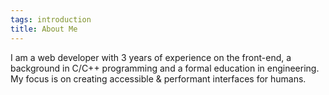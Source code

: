 ```yaml
---
tags: introduction
title: About Me
---
```


I am a web developer with 3 years of experience on the front-end, a background in C/C++ programming and a formal education in engineering. My focus is on creating accessible & performant interfaces for humans.
